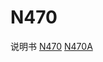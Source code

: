 <!-- N470.md --- 
;; 
;; Description: 
;; Author: Hongyi Wu(吴鸿毅)
;; Email: wuhongyi@qq.com 
;; Created: 四 6月  1 15:53:04 2017 (+0800)
;; Last-Updated: 五 6月  2 18:16:08 2017 (+0800)
;;           By: Hongyi Wu(吴鸿毅)
;;     Update #: 2
;; URL: http://wuhongyi.cn -->

# N470

说明书 [N470](http://wuhongyi.cn/DAQNote/pdf/ElectronicsModules/CAEN/n470_rev3.pdf)    [N470A](http://wuhongyi.cn/DAQNote/pdf/ElectronicsModules/CAEN/n470a_rev0.pdf)




<!-- N470.md ends here -->
